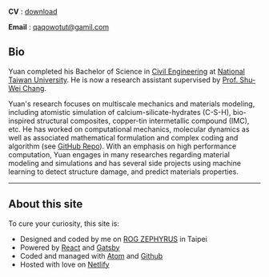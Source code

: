 
**CV** : [download](https://drive.google.com/file/d/1oumg9hWhbhjsvoUpB5QpmyBvsQnCMg_c/view?usp=sharing')

**Email** : <a href='mailto:qaqowotut@gmail.com'> qaqowotut@gamil.com </a>

## Bio

Yuan completed his Bachelor of Science in [Civil Engineering](http://www.ce.ntu.edu.tw/en/) at [National Taiwan University](https://www.ntu.edu.tw/english/index.html). He is now a research assistant supervised by [Prof. Shu-Wei Chang](https://sites.google.com/site/ntuchangsw/).

Yuan's research focuses on multiscale mechanics and materials modeling, including atomistic simulation of calcium-silicate-hydrates (C-S-H), bio-inspired structural composites, copper-tin intermetallic compound (IMC), etc. He has worked on computational mechanics, molecular dynamics as well as associated mathematical formulation and complex coding and algorithm (see [GitHub Repo](https://github.com/Chiang-Yuan)). With an emphasis on high performance computation, Yuan engages in many researches regarding material modeling and simulations and has several side projects using machine learning to detect structure damage, and predict materials properties.

-----

## About this site

To cure your curiosity, this site is:
* Designed and coded by me on [ROG ZEPHYRUS](https://www.asus.com/ROG-Zephyrus-M-GU502-Studio-Edition/) in Taipei
* Powered by [React](https://reactjs.org/) and [Gatsby](https://www.gatsbyjs.org/)
* Coded and managed with [Atom](https://atom.io/) and [Github](https://github.com/)
* Hosted with love on [Netlify](https://www.netlify.com/)


<!--
## Education

* Bachelor of Science, National Taiwan University.
  * Major: Civil Engineering
  * 4.08 Overall GPA / 4.17 Major GPA / 4.09 Last 60 GPA (4.3 scale)
  * Ranking : 7 / 114
  * Thesis : Mechanical properties and stress-strain analysis of calcium-silicate-hydrates via molecular dynamics -->
